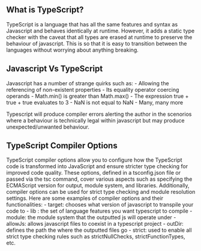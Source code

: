 ## What is TypeScript?

TypeScript is a language that has all the same features and syntax as Javascript and behaves identically at runtime.
However, it adds a static type checker with the caveat that all types are erased at runtime to preserve the behaviour of javascript.
This is so that it is easy to transition between the languages without worrying about anything breaking.

## Javascript Vs TypeScript

Javascript has a number of strange quirks such as:
    - Allowing the referencing of non-existent properties
    - Its equality operator coercing operands
    - Math.min() is greater than Math.max()
    - The expression true + true + true evaluates to 3
    - NaN is not equal to NaN
    - Many, many more

Typescript will produce compiler errors alerting the author in the scenorios where a behaviour is technically legal within javascript but 
may produce unexpected/unwanted behaviour. 

## TypeScript Compiler Options
TypeScript compiler options allow you to configure how the TypeScript code is transformed into JavaScript and ensure stricter type checking for improved code quality. These options, defined in a tsconfig.json file or passed via the tsc command, cover various aspects such as specifying the ECMAScript version for output, module system, and libraries. Additionally, compiler options can be used for strict type checking and module resolution settings. Here are some examples of compiler options and their functionalities:
    - target: chooses what version of javascript to transpile your code to
    - lib : the set of language features you want typescript to compile
    - module: the module system that the outputted js will operate under
    - allowJs: allows javascript files to coexist in a typescript project
    - outDir: defines the path the where the outputted files go
    - strict: used to enable all strict type checking rules such as strictNullChecks, strictFunctionTypes, etc.
    

